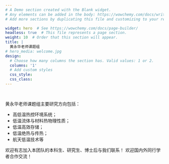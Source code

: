 ```yaml
---
# A Demo section created with the Blank widget.
# Any elements can be added in the body: https://wowchemy.com/docs/writing-markdown-latex/
# Add more sections by duplicating this file and customizing to your requirements.

widget: hero  # See https://wowchemy.com/docs/page-builder/
headless: true  # This file represents a page section.
weight: 10  # Order that this section will appear.
title: |
  黄永华老师课题组
# hero_media: welcome.jpg
design:
  # Choose how many columns the section has. Valid values: 1 or 2.
  columns: '1'
  # Add custom styles
  css_style:
  css_class:
---
```


<br>

黄永华老师课题组主要研究方向包括：

- 高低温热控环境系统；
- 低温流体与材料热物理性质；
- 低温高效存储；
- 低温绝热与传热；
- 航天低温技术等


欢迎有志加入本团队的本科生、研究生、博士后与我们联系！
欢迎国内外同行学者合作交流！